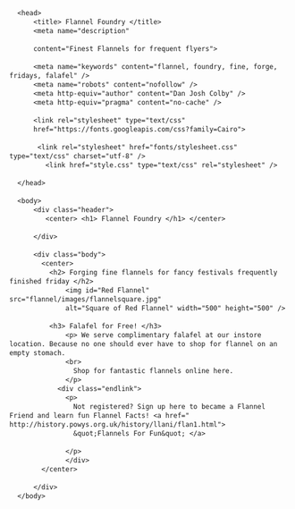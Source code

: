 <!DOCTYPE html>
  <html>

      <head>
          <title> Flannel Foundry </title>
          <meta name="description"
                
          content="Finest Flannels for frequent flyers">
          
          <meta name="keywords" content="flannel, foundry, fine, forge, fridays, falafel" />
          <meta name="robots" content="nofollow" />
          <meta http-equiv="author" content="Dan Josh Colby" />
          <meta http-equiv="pragma" content="no-cache" />
          
          <link rel="stylesheet" type="text/css"
          href="https://fonts.googleapis.com/css?family=Cairo">
          
           <link rel="stylesheet" href="fonts/stylesheet.css" type="text/css" charset="utf-8" /> 
             <link href="style.css" type="text/css" rel="stylesheet" />
            
      </head>

      <body>
          <div class="header">
             <center> <h1> Flannel Foundry </h1> </center>
              
          </div> 

          <div class="body">
            <center>
              <h2> Forging fine flannels for fancy festivals frequently finished friday </h2>
                  <img id="Red Flannel" src="flannel/images/flannelsquare.jpg"
                  alt="Square of Red Flannel" width="500" height="500" />
                  
              <h3> Falafel for Free! </h3>
                  <p> We serve complimentary falafel at our instore location. Because no one should ever have to shop for flannel on an empty stomach.
                  <br>
                    Shop for fantastic flannels online here. 
                  </p>
                <div class="endlink">
                  <p>
                    Not registered? Sign up here to became a Flannel Friend and learn fun Flannel Facts! <a href=" http://history.powys.org.uk/history/llani/flan1.html">
                    &quot;Flannels For Fun&quot; </a>
                
                  </p>
                  </div>
            </center>

          </div> 
      </body>
